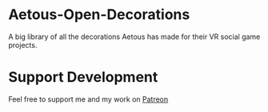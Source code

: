 # Aetous-Open-Decorations
A big library of all the decorations Aetous has made for their VR social game projects.

# Support Development
Feel free to support me and my work on [Patreon](https://www.patreon.com/Aetous)
